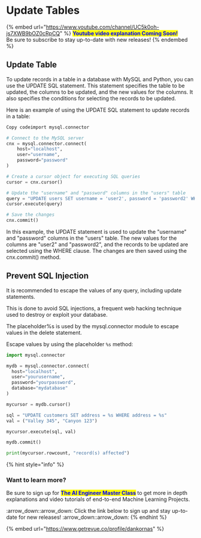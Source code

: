 # Update Tables

{% embed url="https://www.youtube.com/channel/UC5k0oh-js7XWB9bOZ0cRpCQ" %}
<mark style="color:blue;">**Youtube video explanation Coming Soon!**</mark> \
Be sure to subscribe to stay up-to-date with new releases!
{% endembed %}

## Update Table

To update records in a table in a database with MySQL and Python, you can use the UPDATE SQL statement. This statement specifies the table to be updated, the columns to be updated, and the new values for the columns. It also specifies the conditions for selecting the records to be updated.

Here is an example of using the UPDATE SQL statement to update records in a table:

```python
Copy codeimport mysql.connector

# Connect to the MySQL server
cnx = mysql.connector.connect(
    host="localhost",
    user="username",
    password="password"
)

# Create a cursor object for executing SQL queries
cursor = cnx.cursor()

# Update the "username" and "password" columns in the "users" table
query = "UPDATE users SET username = 'user2', password = 'password2' WHERE username = 'user1'"
cursor.execute(query)

# Save the changes
cnx.commit()
```

In this example, the UPDATE statement is used to update the "username" and "password" columns in the "users" table. The new values for the columns are "user2" and "password2", and the records to be updated are selected using the WHERE clause. The changes are then saved using the cnx.commit() method.

## Prevent SQL Injection

It is recommended to escape the values of any query, including update statements.

This is done to avoid SQL injections, a frequent web hacking technique used to destroy or exploit your database.

The placeholder%s is used by the mysql.connector module to escape values in the delete statement.

Escape values by using the placeholder `%s` method:

```python
import mysql.connector

mydb = mysql.connector.connect(
  host="localhost",
  user="yourusername",
  password="yourpassword",
  database="mydatabase"
)

mycursor = mydb.cursor()

sql = "UPDATE customers SET address = %s WHERE address = %s"
val = ("Valley 345", "Canyon 123")

mycursor.execute(sql, val)

mydb.commit()

print(mycursor.rowcount, "record(s) affected")
```



{% hint style="info" %}
### Want to learn more?

Be sure to sign up for <mark style="color:blue;">**The AI Engineer Master Class**</mark> to get more in depth explanations and video tutorials of end-to-end Machine Learning Projects.&#x20;

:arrow\_down::arrow\_down: Click the link below to sign up and stay up-to-date for new releases! :arrow\_down::arrow\_down:
{% endhint %}

{% embed url="https://www.getrevue.co/profile/dankornas" %}
